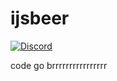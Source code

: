 ijsbeer
========================================

[![Discord](https://discordapp.com/api/guilds/788809551431467039/embed.png)](https://discord.gg/yG97AKJsCz)

code go brrrrrrrrrrrrrrrr
